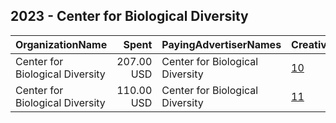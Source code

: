 ## 2023 - Center for Biological Diversity 
|OrganizationName|Spent|PayingAdvertiserNames|CreativeUrls|Impressions|Genders|AgeBrackets|CountryCodes|BillingAddresses|CandidateBallotInformation|
|:---|---:|:---|:---|---:|:---|:---|:---|:---|:---|
|Center for Biological Diversity|207.00 USD|Center for Biological Diversity|[10](https://www.snap.com/political-ads/asset/cd212884e638b25e7d7c624c09bff055d76963f65e1cc71dbfb3a60038461346?mediaType=mp4)|51,727|||united states|US||
|Center for Biological Diversity|110.00 USD|Center for Biological Diversity|[11](https://www.snap.com/political-ads/asset/cd212884e638b25e7d7c624c09bff055d76963f65e1cc71dbfb3a60038461346?mediaType=mp4)|22,396|||united states|US||
